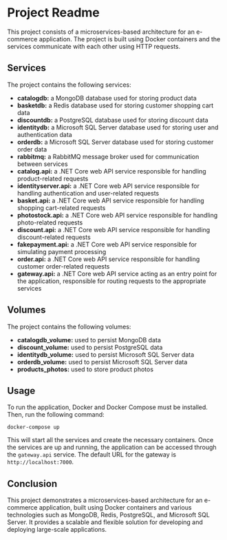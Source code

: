 # Project Readme

This project consists of a microservices-based architecture for an e-commerce application. The project is built using Docker containers and the services communicate with each other using HTTP requests.

## Services

The project contains the following services:

- **catalogdb:** a MongoDB database used for storing product data
- **basketdb:** a Redis database used for storing customer shopping cart data
- **discountdb:** a PostgreSQL database used for storing discount data
- **identitydb:** a Microsoft SQL Server database used for storing user and authentication data
- **orderdb:** a Microsoft SQL Server database used for storing customer order data
- **rabbitmq:** a RabbitMQ message broker used for communication between services
- **catalog.api:** a .NET Core web API service responsible for handling product-related requests
- **identityserver.api:** a .NET Core web API service responsible for handling authentication and user-related requests
- **basket.api:** a .NET Core web API service responsible for handling shopping cart-related requests
- **photostock.api:** a .NET Core web API service responsible for handling photo-related requests
- **discount.api:** a .NET Core web API service responsible for handling discount-related requests
- **fakepayment.api:** a .NET Core web API service responsible for simulating payment processing
- **order.api:** a .NET Core web API service responsible for handling customer order-related requests
- **gateway.api:** a .NET Core web API service acting as an entry point for the application, responsible for routing requests to the appropriate services

## Volumes

The project contains the following volumes:

- **catalogdb_volume:** used to persist MongoDB data
- **discount_volume:** used to persist PostgreSQL data
- **identitydb_volume:** used to persist Microsoft SQL Server data
- **orderdb_volume:** used to persist Microsoft SQL Server data
- **products_photos:** used to store product photos

## Usage

To run the application, Docker and Docker Compose must be installed. Then, run the following command:

```
docker-compose up
```

This will start all the services and create the necessary containers. Once the services are up and running, the application can be accessed through the `gateway.api` service. The default URL for the gateway is `http://localhost:7000`.

## Conclusion

This project demonstrates a microservices-based architecture for an e-commerce application, built using Docker containers and various technologies such as MongoDB, Redis, PostgreSQL, and Microsoft SQL Server. It provides a scalable and flexible solution for developing and deploying large-scale applications.